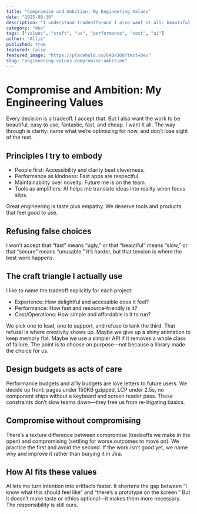 ```yaml
---
title: "Compromise and Ambition: My Engineering Values"
date: "2025-08-30"
description: "I understand tradeoffs—and I also want it all: beautiful, easy, fast, and affordable. That tension guides my decisions."
category: "dev"
tags: ["values", "craft", "ux", "performance", "cost", "ai"]
author: "Allie"
published: true
featured: false
featured_image: "https://placehold.co/640x360?text=Dev"
slug: "engineering-values-compromise-ambition"
---
```


# Compromise and Ambition: My Engineering Values

Every decision is a tradeoff. I accept that. But I also want the work to be beautiful, easy to use, fantastic, fast, and cheap. I want it all. The way through is clarity: name what we’re optimizing for now, and don’t lose sight of the rest.

## Principles I try to embody

- People first: Accessibility and clarity beat cleverness.
- Performance as kindness: Fast apps are respectful.
- Maintainability over novelty: Future me is on the team.
- Tools as amplifiers: AI helps me translate ideas into reality when focus slips.

Great engineering is taste plus empathy. We deserve tools and products that feel good to use.

## Refusing false choices

I won’t accept that “fast” means “ugly,” or that “beautiful” means “slow,” or that “secure” means “unusable.” It’s harder, but that tension is where the best work happens.

## The craft triangle I actually use

I like to name the tradeoff explicitly for each project:

- Experience: How delightful and accessible does it feel?
- Performance: How fast and resource‑friendly is it?
- Cost/Operations: How simple and affordable is it to run?

We pick one to lead, one to support, and refuse to tank the third. That refusal is where creativity shows up. Maybe we give up a shiny animation to keep memory flat. Maybe we use a simpler API if it removes a whole class of failure. The point is to choose on purpose—not because a library made the choice for us.

## Design budgets as acts of care

Performance budgets and a11y budgets are love letters to future users. We decide up front: pages under 150KB gzipped, LCP under 2.5s, no component ships without a keyboard and screen reader pass. These constraints don’t slow teams down—they free us from re‑litigating basics.

## Compromise without compromising

There’s a texture difference between compromise (tradeoffs we make in the open) and compromising (settling for worse outcomes to move on). We practice the first and avoid the second. If the work isn’t good yet, we name why and improve it rather than burying it in Jira.

## How AI fits these values

AI lets me turn intention into artifacts faster. It shortens the gap between “I know what this should feel like” and “there’s a prototype on the screen.” But it doesn’t make taste or ethics optional—it makes them more necessary. The responsibility is still ours.
